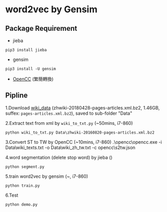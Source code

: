 # word2vec by Gensim

## Package Requirement

* jieba
```
pip3 install jieba
```
* gensim
```
pip3 install -U gensim
```
* [OpenCC](https://github.com/BYVoid/OpenCC) (繁簡轉換)

## Pipline

1.Download [wiki_data](https://dumps.wikimedia.org/zhwiki/) (zhwiki-20180428-pages-articles.xml.bz2, 1.46GB, suffex: `pages-articles.xml.bz2`), saved to sub-folder "Data"

2.Extract text from xml by `wiki_to_txt.py` (~50mins, i7-860)
```
python wiki_to_txt.py Data\zhwiki-20160820-pages-articles.xml.bz2
```

3.Convert ST to TW by OpenCC (~10mins, i7-860)
.\opencc\opencc.exe -i Data\wiki_texts.txt -o Data\wiki_zh_tw.txt -c opencc\s2tw.json

4.word segmentation (delete stop word) by jieba ()
```
python segment.py
```

5.train word2vec by gensim (~, i7-860)
```
python train.py
```

6.Test
```
python demo.py
```
